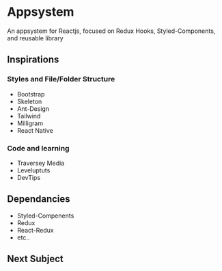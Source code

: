 # Appsystem
An appsystem for Reactjs, focused on Redux Hooks, Styled-Components, and reusable library

## Inspirations

### Styles and File/Folder Structure

* Bootstrap
* Skeleton
* Ant-Design
* Tailwind
* Milligram
* React Native

### Code and learning

* Traversey Media
* Leveluptuts
* DevTips

## Dependancies

* Styled-Compenents
* Redux
* React-Redux
* etc..

## Next Subject


